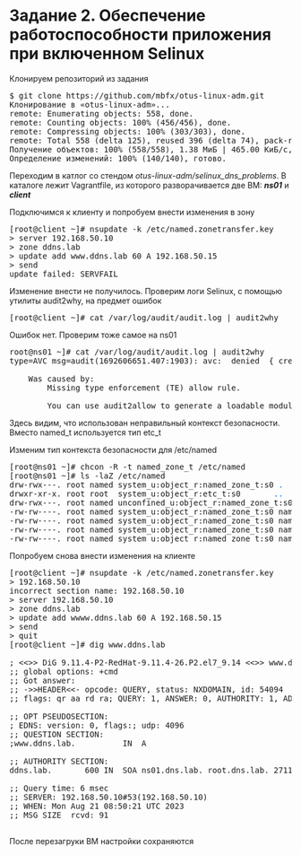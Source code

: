 <h1>Задание 2. Обеспечение работоспособности приложения при включенном Selinux</h1>

<p>Клонируем репозиторий из задания</p>

<pre>$ git clone https://github.com/mbfx/otus-linux-adm.git
Клонирование в «otus-linux-adm»...
remote: Enumerating objects: 558, done.
remote: Counting objects: 100% (456/456), done.
remote: Compressing objects: 100% (303/303), done.
remote: Total 558 (delta 125), reused 396 (delta 74), pack-reused 102
Получение объектов: 100% (558/558), 1.38 МиБ | 465.00 КиБ/с, готово.
Определение изменений: 100% (140/140), готово.
</pre>

<p>Переходим в катлог со стендом <i>otus-linux-adm/selinux_dns_problems</i>. В каталоге лежит Vagrantfile, из которого разворачивается две ВМ: <i><b>ns01</i></b> и <i><b>client</i></b></p>

<p>Подключимся к клиенту и попробуем внести изменения в зону</P>

<pre>[root@client ~]# nsupdate -k /etc/named.zonetransfer.key
&gt; server 192.168.50.10
&gt; zone ddns.lab
&gt; update add www.ddns.lab 60 A 192.168.50.15
&gt; send
update failed: SERVFAIL
</pre>

<p>Изменение внести не получилось. Проверим логи Selinux, с помощью утилиты audit2why, на предмет ошибок</p>

<pre>[root@client ~]# cat /var/log/audit/audit.log | audit2why
</pre>

<p>Ошибок нет. Проверим тоже самое на ns01</p>

<pre>root@ns01 ~]# cat /var/log/audit/audit.log | audit2why 
type=AVC msg=audit(1692606651.407:1903): avc:  denied  { create } for  pid=5417 comm=&quot;isc-worker0000&quot; name=&quot;named.ddns.lab.view1.jnl&quot; scontext=system_u:system_r:named_t:s0 tcontext=system_u:object_r:etc_t:s0 tclass=file permissive=0

	Was caused by:
		Missing type enforcement (TE) allow rule.

		You can use audit2allow to generate a loadable module to allow this access.
</pre>

<p>Здесь видим, что использован неправильный контекст безопасности. Вместо named_t используется тип etc_t</p>
<p>Изменим тип контекста безопасности для /etc/named</p>

<pre>[root@ns01 ~]# chcon -R -t named_zone_t /etc/named
[root@ns01 ~]# ls -laZ /etc/named
drw-rwx---. root named system_u:object_r:named_zone_t:s0 <span style="color:#005FFF">.</span>
drwxr-xr-x. root root  system_u:object_r:etc_t:s0       <span style="color:#005FFF">..</span>
drw-rwx---. root named unconfined_u:object_r:named_zone_t:s0 <span style="color:#005FFF">dynamic</span>
-rw-rw----. root named system_u:object_r:named_zone_t:s0 named.50.168.192.rev
-rw-rw----. root named system_u:object_r:named_zone_t:s0 named.dns.lab
-rw-rw----. root named system_u:object_r:named_zone_t:s0 named.dns.lab.view1
-rw-rw----. root named system_u:object_r:named_zone_t:s0 named.newdns.lab
</pre>

<p>Попробуем снова внести изменения на клиенте</p>

<pre>[root@client ~]# nsupdate -k /etc/named.zonetransfer.key
&gt; 192.168.50.10
incorrect section name: 192.168.50.10
&gt; server 192.168.50.10
&gt; zone ddns.lab
&gt; update add wwww.ddns.lab 60 A 192.168.50.15
&gt; send
&gt; quit
[root@client ~]# dig www.ddns.lab

; &lt;&lt;&gt;&gt; DiG 9.11.4-P2-RedHat-9.11.4-26.P2.el7_9.14 &lt;&lt;&gt;&gt; www.ddns.lab
;; global options: +cmd
;; Got answer:
;; -&gt;&gt;HEADER&lt;&lt;- opcode: QUERY, status: NXDOMAIN, id: 54094
;; flags: qr aa rd ra; QUERY: 1, ANSWER: 0, AUTHORITY: 1, ADDITIONAL: 1

;; OPT PSEUDOSECTION:
; EDNS: version: 0, flags:; udp: 4096
;; QUESTION SECTION:
;www.ddns.lab.			IN	A

;; AUTHORITY SECTION:
ddns.lab.		600	IN	SOA	ns01.dns.lab. root.dns.lab. 2711201408 3600 600 86400 600

;; Query time: 6 msec
;; SERVER: 192.168.50.10#53(192.168.50.10)
;; WHEN: Mon Aug 21 08:50:21 UTC 2023
;; MSG SIZE  rcvd: 91

</pre>

<p>После перезагруки ВМ настройки сохраняются</p>
